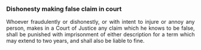 ### Dishonesty making false claim in court
<div style="text-align: justify">

Whoever fraudulently or dishonestly, or with intent to injure or annoy any person, makes in a Court of Justice any claim which he knows to be false, shall be punished with imprisonment of either description for a term which may extend to two years, and shall also be liable to fine.

</div>
